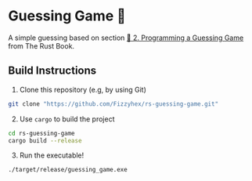 # Guessing Game 🦀

A simple guessing based on section [📕 2. Programming a Guessing Game](https://doc.rust-lang.org/stable/book/ch02-00-guessing-game-tutorial.html) from The Rust Book.

## Build Instructions

1. Clone this repository (e.g, by using Git)

```sh
git clone "https://github.com/Fizzyhex/rs-guessing-game.git" 
```

2. Use `cargo` to build the project

```sh
cd rs-guessing-game
cargo build --release
```

3. Run the executable!

```sh
./target/release/guessing_game.exe
```